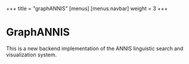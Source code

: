 +++
title = "graphANNIS"
[menus]
    [menus.navbar]
    weight = 3
+++

# GraphANNIS

 This is a new backend implementation of the ANNIS linguistic search and visualization system.

